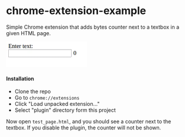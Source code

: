 # chrome-extension-example

Simple Chrome extension that adds bytes counter next to a textbox in a given HTML page.

![example](images/example.gif)

#### Installation

* Clone the repo
* Go to `chrome://extensions`
* Click "Load unpacked extension..."
* Select "plugin" directory form this project

Now open `test_page.html`, and you should see a counter next to the textbox. If you disable the plugin, the counter will not be shown.
